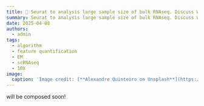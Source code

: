 ```yaml
---
title: 🧬 Seurat to analysis large sample size of bulk RNAseq. Discuss Wixcox is better for clinical samples
summary: Seurat to analysis large sample size of bulk RNAseq. Discuss Wixcox is better for clinical samples 
date: 2025-04-08
authors:
  - admin
tags:
  - algorithm
  - feature quantification
  - EM
  - scRNAseq
  - 10X
image:
  caption: 'Image credit: [**Alexandre Quinteiro on Unsplash**](https://unsplash.com)'
---
```


will be composed soon!

